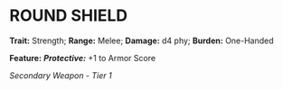 # ROUND SHIELD

**Trait:** Strength; **Range:** Melee; **Damage:** d4 phy; **Burden:** One-Handed

**Feature:** ***Protective:*** +1 to Armor Score

*Secondary Weapon - Tier 1*
